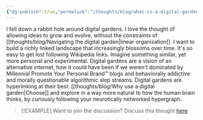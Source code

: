 ```yaml
---
{"dg-publish":true,"permalink":"/thoughts/blog/what-is-a-digital-garden/","title":"What is a digital garden?","tags":["digital-garden","refactored","blogged"],"created":"2025-08-29T21:13:45.542+01:00","updated":"2025-09-08T20:51:53.369+01:00"}
---
```


I fell down a rabbit hole around digital gardens. I love the thought of allowing ideas to grow and evolve, without the constraints of [[thoughts/blog/Navigating the digital garden\|linear organisation]]. I want to build a richly linked landscape that increasingly blossoms over time. It's so easy to get lost following Wikipedia links. Imagine something similar, yet more personal and experimental. Digital gardens are a vision of an alternative internet, how it could have been if we weren't dominated by Millennial Promote Your Personal Brand™ blogs and behaviorally addictive and morally questionable algorithmic slop streams. Digital gardens are hyperlinking at their best. [[thoughts/blog/Why use a digital garden\|Choose]] and explore in a way more natural to how the human brain thinks, by curiously following your neurotically networked hypergraph.

> [!EXAMPLE] Want to join the discussion? Discuss this thought [here](https://bsky.app/profile/craigtkhill.bsky.social/post/3ly6tlmjids2n)
